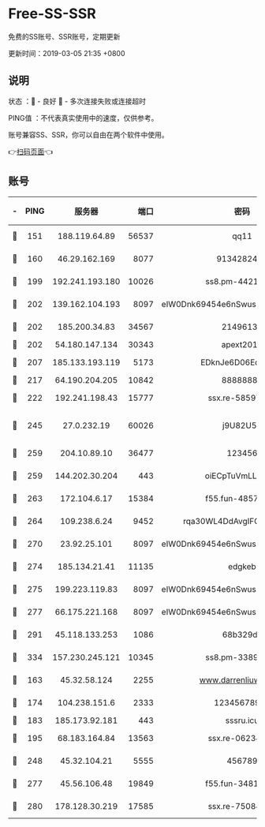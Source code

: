 # Free-SS-SSR

免费的SS账号、SSR账号，定期更新

更新时间：2019-03-05 21:35 +0800

## 说明

状态     ：🙂 - 良好 🙁 - 多次连接失败或连接超时

PING值   ：不代表真实使用中的速度，仅供参考。

账号兼容SS、SSR，你可以自由在两个软件中使用。

👉[扫码页面](https://liesauer.github.io/free-ss-ssr.github.io/)👈

## 账号

|-|PING|服务器|端口|密码|加密方式|区域|
|:----:|:----:|:-----:|-----:|:----:|:----:|:----:|
|🙂|151|188.119.64.89|56537|qq11|aes-256-cfb|RU|
|🙂|160|46.29.162.169|8077|9134282479|aes-256-cfb|RU|
|🙂|199|192.241.193.180|10026|ss8.pm-44218245|aes-256-cfb|US|
|🙂|202|139.162.104.193|8097|eIW0Dnk69454e6nSwuspv9DmS201tQ0D|aes-256-cfb|JP|
|🙂|202|185.200.34.83|34567|21496138|aes-256-cfb|US|
|🙂|202|54.180.147.134|30343|apext2019|chacha20|KR|
|🙂|207|185.133.193.119|5173|EDknJe6D06EoWDaw|aes-256-cfb|US|
|🙂|217|64.190.204.205|10842|88888888|rc4-md5|US|
|🙂|222|192.241.198.43|15777|ssx.re-58597661|aes-256-cfb|US|
|🙂|245|27.0.232.19|60026|j9U82U53|xchacha20-ietf-poly1305|HK|
|🙂|259|204.10.89.10|36477|123456|aes-256-cfb|US|
|🙂|259|144.202.30.204|443|oiECpTuVmLLxk4Ts|aes-256-cfb|US|
|🙂|263|172.104.6.17|15384|f55.fun-48571850|aes-256-cfb|US|
|🙂|264|109.238.6.24|9452|rqa30WL4DdAvgIFG6Fs3znzTa|aes-256-cfb|FR|
|🙂|270|23.92.25.101|8097|eIW0Dnk69454e6nSwuspv9DmS201tQ0D|aes-256-cfb|US|
|🙂|274|185.134.21.41|11135|edgkeb|aes-256-cfb|GB|
|🙂|275|199.223.119.83|8097|eIW0Dnk69454e6nSwuspv9DmS201tQ0D|aes-256-cfb|US|
|🙂|277|66.175.221.168|8097|eIW0Dnk69454e6nSwuspv9DmS201tQ0D|aes-256-cfb|US|
|🙂|291|45.118.133.253|1086|68b329da|aes-256-cfb|SG|
|🙂|334|157.230.245.121|10345|ss8.pm-33892732|aes-256-cfb|SG|
|🙂|163|45.32.58.124|2255|www.darrenliuwei.com|aes-256-cfb|JP|
|🙂|174|104.238.151.6|2333|12345678900|aes-256-cfb|JP|
|🙂|183|185.173.92.181|443|sssru.icu|rc4-md5|RU|
|🙂|195|68.183.164.84|13563|ssx.re-06234172|aes-256-cfb|US|
|🙂|248|45.32.104.21|5555|456789|aes-256-cfb|SG|
|🙂|277|45.56.106.48|19849|f55.fun-34811543|aes-256-cfb|US|
|🙁|280|178.128.30.219|17585|ssx.re-75084911|aes-256-cfb|SG|
